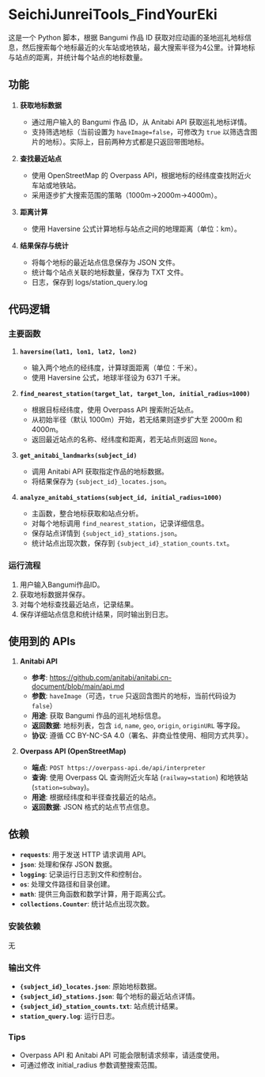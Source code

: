 # SeichiJunreiTools_FindYourEki
这是一个 Python 脚本，根据 Bangumi 作品 ID 获取对应动画的圣地巡礼地标信息，然后搜索每个地标最近的火车站或地铁站，最大搜索半径为4公里。计算地标与站点的距离，并统计每个站点的地标数量。

## 功能

1. **获取地标数据**
   - 通过用户输入的 Bangumi 作品 ID，从 Anitabi API 获取巡礼地标详情。
   - 支持筛选地标（当前设置为 `haveImage=false`，可修改为 `true` 以筛选含图片的地标）。实际上，目前两种方式都是只返回带图地标。

2. **查找最近站点**
   - 使用 OpenStreetMap 的 Overpass API，根据地标的经纬度查找附近火车站或地铁站。
   - 采用逐步扩大搜索范围的策略（1000m->2000m->4000m）。

3. **距离计算**
   - 使用 Haversine 公式计算地标与站点之间的地理距离（单位：km）。

4. **结果保存与统计**
   - 将每个地标的最近站点信息保存为 JSON 文件。
   - 统计每个站点关联的地标数量，保存为 TXT 文件。
   - 日志，保存到 logs/station_query.log

## 代码逻辑

### 主要函数

1. **`haversine(lat1, lon1, lat2, lon2)`**
   - 输入两个地点的经纬度，计算球面距离（单位：千米）。
   - 使用 Haversine 公式，地球半径设为 6371 千米。

2. **`find_nearest_station(target_lat, target_lon, initial_radius=1000)`**
   - 根据目标经纬度，使用 Overpass API 搜索附近站点。
   - 从初始半径（默认 1000m）开始，若无结果则逐步扩大至 2000m 和 4000m。
   - 返回最近站点的名称、经纬度和距离，若无站点则返回 `None`。

3. **`get_anitabi_landmarks(subject_id)`**
   - 调用 Anitabi API 获取指定作品的地标数据。
   - 将结果保存为 `{subject_id}_locates.json`。

4. **`analyze_anitabi_stations(subject_id, initial_radius=1000)`**
   - 主函数，整合地标获取和站点分析。
   - 对每个地标调用 `find_nearest_station`，记录详细信息。
   - 保存站点详情到 `{subject_id}_stations.json`。
   - 统计站点出现次数，保存到 `{subject_id}_station_counts.txt`。

### 运行流程

1. 用户输入Bangumi作品ID。
2. 获取地标数据并保存。
3. 对每个地标查找最近站点，记录结果。
4. 保存详细站点信息和统计结果，同时输出到日志。

## 使用到的 APIs

1. **Anitabi API**
   - **参考**: https://github.com/anitabi/anitabi.cn-document/blob/main/api.md
   - **参数**: `haveImage`（可选，`true` 只返回含图片的地标，当前代码设为 `false`）
   - **用途**: 获取 Bangumi 作品的巡礼地标信息。
   - **返回数据**: 地标列表，包含 `id`, `name`, `geo`, `origin`, `originURL` 等字段。
   - **协议**: 遵循 CC BY-NC-SA 4.0（署名、非商业性使用、相同方式共享）。

2. **Overpass API (OpenStreetMap)**
   - **端点**: `POST https://overpass-api.de/api/interpreter`
   - **查询**: 使用 Overpass QL 查询附近火车站 (`railway=station`) 和地铁站 (`station=subway`)。
   - **用途**: 根据经纬度和半径查找最近的站点。
   - **返回数据**: JSON 格式的站点节点信息。

## 依赖

- **`requests`**: 用于发送 HTTP 请求调用 API。
- **`json`**: 处理和保存 JSON 数据。
- **`logging`**: 记录运行日志到文件和控制台。
- **`os`**: 处理文件路径和目录创建。
- **`math`**: 提供三角函数和数学计算，用于距离公式。
- **`collections.Counter`**: 统计站点出现次数。

### 安装依赖

无

### 输出文件

- **`{subject_id}_locates.json`**: 原始地标数据。
- **`{subject_id}_stations.json`**: 每个地标的最近站点详情。
- **`{subject_id}_station_counts.txt`**: 站点统计结果。
- **`station_query.log`**: 运行日志。

### Tips
- Overpass API 和 Anitabi API 可能会限制请求频率，请适度使用。
- 可通过修改 initial_radius 参数调整搜索范围。
